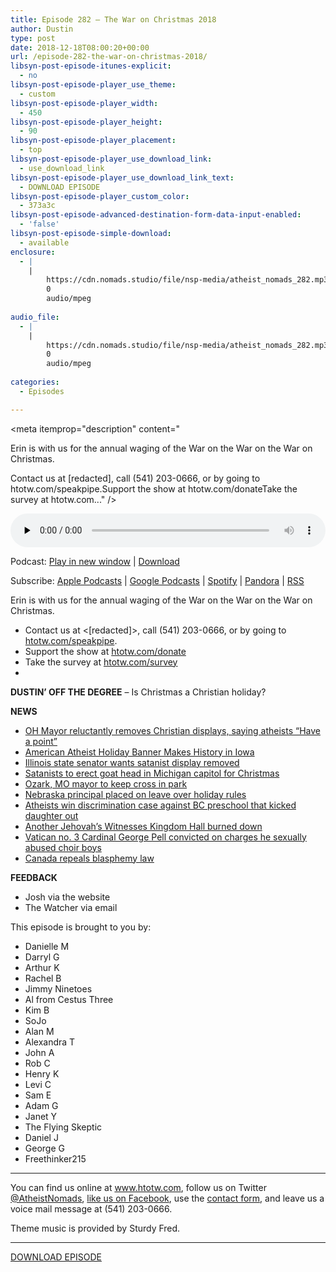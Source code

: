 ```yaml
---
title: Episode 282 – The War on Christmas 2018
author: Dustin
type: post
date: 2018-12-18T08:00:20+00:00
url: /episode-282-the-war-on-christmas-2018/
libsyn-post-episode-itunes-explicit:
  - no
libsyn-post-episode-player_use_theme:
  - custom
libsyn-post-episode-player_width:
  - 450
libsyn-post-episode-player_height:
  - 90
libsyn-post-episode-player_placement:
  - top
libsyn-post-episode-player_use_download_link:
  - use_download_link
libsyn-post-episode-player_use_download_link_text:
  - DOWNLOAD EPISODE
libsyn-post-episode-player_custom_color:
  - 373a3c
libsyn-post-episode-advanced-destination-form-data-input-enabled:
  - 'false'
libsyn-post-episode-simple-download:
  - available
enclosure:
  - |
    |
        https://cdn.nomads.studio/file/nsp-media/atheist_nomads_282.mp3
        0
        audio/mpeg
        
audio_file:
  - |
    |
        https://cdn.nomads.studio/file/nsp-media/atheist_nomads_282.mp3
        0
        audio/mpeg
        
categories:
  - Episodes

---
```

<div itemscope itemtype="http://schema.org/AudioObject">
  <meta itemprop="name" content="Episode 282 &#8211; The War on Christmas 2018" />
  
  <meta itemprop="uploadDate" content="2018-12-18T01:00:20-07:00" />
  
  <meta itemprop="encodingFormat" content="audio/mpeg" />
  
  <meta itemprop="description" content="




Erin is with us for the annual waging of the War on the War on the War on Christmas.







Contact us at [redacted], call (541) 203-0666, or by going to htotw.com/speakpipe.Support the show at htotw.com/donateTake the survey at htotw.com..." />
  
  <meta itemprop="contentUrl" content="https://dts.podtrac.com/redirect.mp3/cdn.nomads.studio/file/nsp-media/atheist_nomads_282.mp3" />
  
  <div class="powerpress_player" id="powerpress_player_8545">
    <audio class="wp-audio-shortcode" id="audio-2101-289" preload="none" style="width: 100%;" controls="controls"><source type="audio/mpeg" src="https://dts.podtrac.com/redirect.mp3/cdn.nomads.studio/file/nsp-media/atheist_nomads_282.mp3?_=289" /><a href="https://dts.podtrac.com/redirect.mp3/cdn.nomads.studio/file/nsp-media/atheist_nomads_282.mp3">https://dts.podtrac.com/redirect.mp3/cdn.nomads.studio/file/nsp-media/atheist_nomads_282.mp3</a></audio>
  </div>
</div>

<p class="powerpress_links powerpress_links_mp3">
  Podcast: <a href="https://dts.podtrac.com/redirect.mp3/cdn.nomads.studio/file/nsp-media/atheist_nomads_282.mp3" class="powerpress_link_pinw" target="_blank" title="Play in new window" onclick="return powerpress_pinw('https://htotw.com/?powerpress_pinw=2101-podcast');" rel="nofollow">Play in new window</a> | <a href="https://dts.podtrac.com/redirect.mp3/cdn.nomads.studio/file/nsp-media/atheist_nomads_282.mp3" class="powerpress_link_d" title="Download" rel="nofollow" download="atheist_nomads_282.mp3">Download</a>
</p>

<p class="powerpress_links powerpress_subscribe_links">
  Subscribe: <a href="https://podcasts.apple.com/us/podcast/humanists-take-on-the-world/id530050098?mt=2&ls=1" class="powerpress_link_subscribe powerpress_link_subscribe_itunes" target="_blank" title="Subscribe on Apple Podcasts" rel="nofollow">Apple Podcasts</a> | <a href="https://www.google.com/podcasts?feed=aHR0cDovL2F0aGVpc3Rub21hZHMubGlic3luLmNvbS9yc3M%3D" class="powerpress_link_subscribe powerpress_link_subscribe_googleplay" target="_blank" title="Subscribe on Google Podcasts" rel="nofollow">Google Podcasts</a> | <a href="https://open.spotify.com/show/3LzK2xZGike6Tc1GEMtMbr?si=LieN9SNuTpq96smuaUsH8A" class="powerpress_link_subscribe powerpress_link_subscribe_spotify" target="_blank" title="Subscribe on Spotify" rel="nofollow">Spotify</a> | <a href="https://www.pandora.com/podcast/atheist-nomads/PC:10122?corr=62071012&part=ug" class="powerpress_link_subscribe powerpress_link_subscribe_pandora" target="_blank" title="Subscribe on Pandora" rel="nofollow">Pandora</a> | <a href="https://htotw.com/feed/podcast/" class="powerpress_link_subscribe powerpress_link_subscribe_rss" target="_blank" title="Subscribe via RSS" rel="nofollow">RSS</a>
</p>

Erin is with us for the annual waging of the War on the War on the War on Christmas.

<!--more-->

  * Contact us at <[redacted]>, call (541) 203-0666, or by going to <a rel="noreferrer noopener" href="https://htotw.com/speakpipe" target="_blank">htotw.com/speakpipe</a>.
  * Support the show at <a rel="noreferrer noopener" href="https://htotw.com/donate" target="_blank">htotw.com/donate</a>
  * Take the survey at <a rel="noreferrer noopener" href="https://htotw.com/survey" target="_blank">htotw.com/survey</a>
  * 

**DUSTIN’ OFF THE DEGREE** &#8211; Is Christmas a Christian holiday?

**NEWS**

  * <a href="https://fox8.com/2018/11/30/dover-officials-say-they-were-forced-to-remove-religious-statues-or-face-lawsuit/" target="_blank" rel="noopener">OH Mayor reluctantly removes Christian displays, saying atheists “Have a point”</a>
  * <a href="https://www.atheists.org/2018/12/atheist-holiday-display-iowa-state-capitol/" target="_blank" rel="noopener">American Atheist Holiday Banner Makes History in Iowa</a>
  * <a href="https://friendlyatheist.patheos.com/2018/12/09/illinois-state-senator-demands-removal-of-satanic-display-from-capitol/" target="_blank" rel="noopener">Illinois state senator wants satanist display removed</a>
  * <a href="https://friendlyatheist.patheos.com/2018/12/12/satanists-will-erect-haloed-goat-head-on-michigan-capitol-days-before-christmas/" target="_blank" rel="noopener">Satanists to erect goat head in Michigan capitol for Christmas</a>
  * <a href="https://www.news-leader.com/story/news/local/ozarks/2018/12/11/ozark-remove-cross-finley-river-park-holiday-lights-display/2279723002/" target="_blank" rel="noopener">Ozark, MO mayor to keep cross in park</a>
  * <a href="https://www.ketv.com/article/elkhorn-elementary-principal-put-on-leave-for-banning-santa-candy-canes-and-other-christmas-decorations/25424233" target="_blank" rel="noopener">Nebraska principal placed on leave over holiday rules</a>
  * <a href="https://www.cbc.ca/news/canada/british-columbia/atheist-bc-human-rights-1.4943787" target="_blank" rel="noopener">Atheists win discrimination case against BC preschool that kicked daughter out</a>
  * <a href="https://www.cnn.com/2018/12/09/us/jehovahs-witnesses-attacks-washington-state/index.html" target="_blank" rel="noopener">Another Jehovah’s Witnesses Kingdom Hall burned down</a>
  * <a href="https://www.thedailybeast.com/vatican-no-3-cardinal-george-pell-on-trial-for-historical-child-sex-charges" target="_blank" rel="noopener">Vatican no. 3 Cardinal George Pell convicted on charges he sexually abused choir boys</a>
  * <a href="https://www.bchumanist.ca/canada_repeals_blasphemy_law" target="_blank" rel="noopener">Canada repeals blasphemy law</a>

**FEEDBACK**

  * Josh via the website
  * The Watcher via email

This episode is brought to you by:

  * Danielle M
  * Darryl G
  * Arthur K
  * Rachel B
  * Jimmy Ninetoes
  * Al from Cestus Three
  * Kim B
  * SoJo
  * Alan M
  * Alexandra T
  * John A
  * Rob C
  * Henry K
  * Levi C
  * Sam E
  * Adam G
  * Janet Y
  * The Flying Skeptic
  * Daniel J
  * George G
  * Freethinker215

<hr class="wp-block-separator" />

You can find us online at <a href="https://www.htotw.com/" target="_blank" rel="noopener">www.htotw.com</a>, follow us on Twitter <a href="https://htotw.com/twitter" target="_blank" rel="noopener">@AtheistNomads</a>, <a href="https://htotw.com/facebook" target="_blank" rel="noopener">like us on Facebook</a>, use the [contact form](https://htotw.com/contact), and leave us a voice mail message at (541) 203-0666.

Theme music is provided by Sturdy Fred.

<hr class="wp-block-separator" />

<a href="https://dts.podtrac.com/redirect.mp3/cdn.nomads.studio/file/nsp-media/atheist_nomads_282.mp3" target="_blank" rel="noreferrer noopener" aria-label="DOWNLOAD EPISODE (opens in a new tab)">DOWNLOAD EPISODE</a>